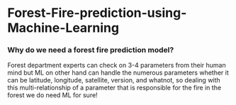 # Forest-Fire-prediction-using-Machine-Learning

### Why do we need a forest fire prediction model?

Forest department experts can check on 3-4 parameters from their human mind but ML on other hand can handle the numerous parameters whether it can be latitude, longitude, satellite, version, and whatnot, so dealing with this multi-relationship of a parameter that is responsible for the fire in the forest we do need ML for sure!